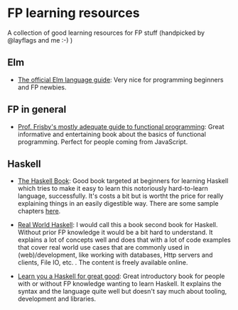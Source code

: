 # FP learning resources
A collection of good learning resources for FP stuff (handpicked by @layflags and me :-) )

## Elm

- [The official Elm language guide](https://guide.elm-lang.org/): Very nice for programming beginners and FP newbies.

## FP in general

- [Prof. Frisby's mostly adequate guide to functional programming](https://mostly-adequate.gitbooks.io/mostly-adequate-guide/): Great informative and entertaining book about the basics of functional programming. Perfect for people coming from JavaScript.

## Haskell

- [The Haskell Book](http://haskellbook.com/): Good book targeted at beginners for learning Haskell which tries to make it easy to learn this notoriously hard-to-learn language, successfully. It's costs a bit but is wortht the price for really explaining things in an easily digestible way. There are some sample chapters [here](http://haskellbook.com/assets/img/sample.pdf).

- [Real World Haskell](http://book.realworldhaskell.org/read/): I would call this a book second book for Haskell. Without prior FP knowledge it would be a bit hard to understand. It explains a lot of concepts well and does that with a lot of code examples that cover real world use cases that are commonly used in (web)/development, like working with databases, Http servers and clients, File IO, etc. . The content is freely available online.

- [Learn you a Haskell for great good](http://learnyouahaskell.com/chapters): Great introductory book for people with or without FP knowledge wanting to learn Haskell. It explains the syntax and the language quite well but doesn't say much about tooling, development and libraries. 


